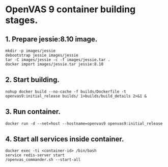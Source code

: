 # OpenVAS 9 container building stages.

## 1. Prepare jessie:8.10 image.
```
mkdir -p images/jessie
debootstrap jessie images/jessie
tar -C images/jessie -c -f images/jessie.tar .
docker import images/jessie.tar jessie:8.10
```

## 2. Start building.
```
nohup docker build --no-cache -f builds/Dockerfile -t openvas9:initial_release builds/ 1>builds/build_details 2>&1 &
```

## 3. Run container.
```
docker run -d --net=host --hostname=openvas9 openvas9:initial_release
```

## 4. Start all services inside container.
```
docker exec -ti <container-id> /bin/bash
service redis-server start
/openvas_commander.sh --start-all
```

